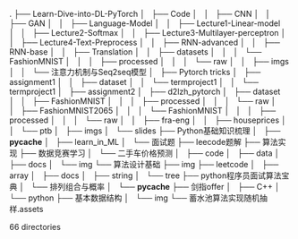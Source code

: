 .
├── Learn-Dive-into-DL-PyTorch
│   ├── Code
│   │   ├── CNN
│   │   ├── GAN 
│   │   ├── Language-Model
│   │   ├── Lecture1-Linear-model
│   │   ├── Lecture2-Softmax
│   │   ├── Lecture3-Multilayer-perceptron
│   │   ├── Lecture4-Text-Preprocess
│   │   ├── RNN-advanced
│   │   ├── RNN-base
│   │   ├── Translation
│   │   ├── datasets
│   │   │   └── FashionMNIST
│   │   │       ├── processed
│   │   │       └── raw
│   │   ├── imgs
│   │   └── 注意力机制与Seq2seq模型
│   ├── Pytorch tricks
│   ├── assignment1
│   │   ├── dataset
│   │   └── termproject1
│   │       └── termproject1
│   ├── assignment2
│   ├── d2lzh_pytorch
│   ├── dataset
│   │   ├── FashionMNIST
│   │   │   ├── processed
│   │   │   └── raw
│   │   ├── FashionMNIST2065
│   │   │   └── FashionMNIST
│   │   │       ├── processed
│   │   │       └── raw
│   │   ├── fra-eng
│   │   ├── houseprices
│   │   └── ptb
│   ├── imgs
│   └── slides
├── Python基础知识梳理
│   ├── __pycache__
│   ├── learn_in_ML
│   └── 面试题
├── leecode题解
├── 算法实现
├── 数据竞赛学习
│   └── 二手车价格预测
│       ├── code
│       ├── data
│       ├── docs
│       └── img
└── 算法设计基础
    ├── img
    ├── leetcode
    │   ├── array
    │   ├── docs
    │   ├── string
    │   └── tree
    ├── python程序员面试算法宝典
    │   └── 排列组合与概率
    │       └── __pycache__
    ├── 剑指offer
    │   ├── C++
    │   └── python
    ├── 基本数据结构
    │   └── img
    └── 蓄水池算法实现随机抽样.assets

66 directories
